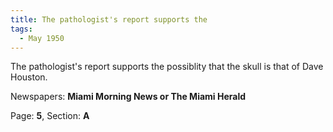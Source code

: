 ```yaml
---  
title: The pathologist's report supports the  
tags:  
  - May 1950  
---  
```

  
The pathologist's report supports the possiblity that the skull is that of Dave Houston.  
  
Newspapers: **Miami Morning News or The Miami Herald**  
  
Page: **5**, Section: **A** 
